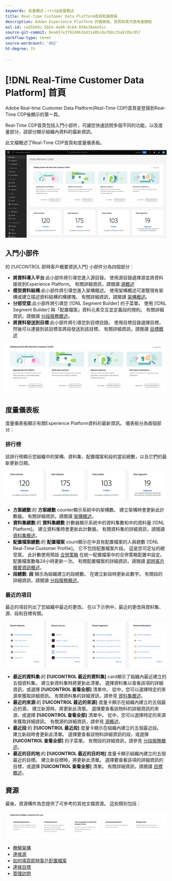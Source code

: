 ```yaml
---
keywords: 度量概述；rtcdp度量概述
title: Real-time Customer Data Platform首頁和儀表板
description: Adobe Experience Platform 的儀表板、首頁和首次使用者體驗
exl-id: ced5b69c-5bb5-4e06-9cb4-938e36e6e5cc
source-git-commit: 8ea657e379248616d3140bc0a7b0c25a918bc857
workflow-type: tm+mt
source-wordcount: '802'
ht-degree: 1%

---
```


# [!DNL Real-Time Customer Data Platform] 首頁

Adobe Real-time Customer Data Platform(Real-Time CDP)首頁是登錄到Real-Time CDP後顯示的第一頁。

Real-Time CDP首頁包括入門小部件，可讓您快速訪問多個不同的功能，以及度量部分，該部分顯示組織內資料的最新資訊。

此文檔概述了Real-Time CDP首頁和度量儀表板。

![平台UI首頁。](assets/platform-home/home.png)

## 入門小部件

的 [!UICONTROL 即時客戶概要資訊入門] 小部件分為四個部分：

* **將資料導入平台**:此小部件將引導您進入源目錄。 使用源目錄選擇源並將資料接收到Experience Platform。 有關詳細資訊，請閱讀 [源概述](../sources/home.md)
* **模型資料結構**:此小部件將引導您進入架構概述。 使用架構概述可瀏覽現有架構或建立描述資料結構的構建塊。 有關詳細資訊，請閱讀 [架構概述](../xdm/home.md)。
* **分部受眾**:此小部件將引導您 [!DNL Segment Builder] 的子菜單。 使用 [!DNL Segment Builder] 與「配置檔案」資料元素交互並定義段的規則。 有關詳細資訊，請閱讀 [分段服務概述](../segmentation/home.md)。
* **將資料發送到目標**:此小部件將引導您到目標目錄。 使用目標目錄選擇目標，然後可以連接到該目標並將段發送到該目標。 有關詳細資訊，請閱讀 [目標概述](../destinations/home.md)

![顯示入門小部件的平台UI首頁](assets/platform-home/getting-started-widget.png)

## 度量儀表板

度量儀表板顯示有關Experience Platform資料的最新資訊。 儀表板分為兩個部分：

### 排行榜

該排行榜顯示您組織中的架構、資料集、配置檔案和段的當前總數，以及它們的最新更新日期。

![平台UI首頁中的排行榜部分。](assets/platform-home/leaderboard.png)

* **方案總數**:的 **方案總數** counter顯示系統中的架構數。 建立架構時會更新此計數器。 有關詳細資訊，請閱讀 [架構概述](../xdm/home.md)。
* **資料集總數**:的 **資料集總數** 計數器顯示系統中的資料集數和中的資料量 [!DNL Platform]。 建立資料集時會更新此計數器。 有關資料集的詳細資訊，請閱讀 [資料集概述](../catalog/datasets/overview.md)。
* **配置檔案總數**:的 **配置檔案** count顯示在中具有配置檔案的人員總數 [!DNL Real-Time Customer Profile]。 它不包括配置檔案片段。 這是您可定址的總受眾。 此計數使用預設 [合併策略](profile/merge-policies.md) 在統一配置檔案中的合併策略配置中設定。 配置檔案數每24小時更新一次。 有關配置檔案的詳細資訊，請閱讀 [即時客戶概要資訊概述](../profile/home.md)。
* **段總數**: **段** 顯示為組織建立的段總數。 在建立新段時更新此數字。 有關段的詳細資訊，請閱讀 [分段服務概述](../segmentation/home.md)。

### 最近的項目

最近的項目列出了您組織中最近的更改。 在以下示例中，最近的更改與資料集、源、段和目標有關。

![平台UI首頁中的最近項目部分。](assets/platform-home/recent-items.png)

* **最近的資料集**:的 **[!UICONTROL 最近的資料集]** card顯示了組織內最近建立的五個資料集。 建立新資料集時將更新此清單。 選擇資料集以查看該項的詳細資訊，或選擇 **[!UICONTROL 查看全部]** 清單中。 從中，您可以選擇特定的來源來獲取詳細資訊。 有關資料集的詳細資訊，請參見 [資料集概述](../catalog/datasets/overview.md)。
* **最近的來源**:的 **[!UICONTROL 最近的來源]** 度量卡顯示在組織內建立的五個最近的源。 建立新源時，將更新此清單。 選擇要查看該物料的詳細資訊的來源，或選擇 **[!UICONTROL 查看全部]** 清單中。 從中，您可以選擇特定的來源來獲取詳細資訊。 有關源的詳細資訊，請參見 [源概述](../sources/home.md)。
* **最近段**:的 **[!UICONTROL 最近段]** 度量卡顯示在組織內建立的五個最近段。 建立新段時會更新此清單。 選擇要查看該物料詳細資訊的段，或選擇 **[!UICONTROL 查看全部]** 的子菜單。 有關段的詳細資訊，請參見 [分段服務概述](../segmentation/home.md)。
* **最近的目的地**:的 **[!UICONTROL 最近的目的地]** 度量卡顯示組織內建立的五個最近的目標。 建立新目標時，將更新此清單。 選擇要查看該項的詳細資訊的目標，或選擇 **[!UICONTROL 查看全部]** 清單。 有關詳細資訊，請閱讀 [目標概述](../destinations/home.md)。

## 資源

最後，資源構件為您提供了可參考的其他文檔資源。 這些類別包括：

![平台UI首頁中的資源部分。](assets/platform-home/resources.png)

* [瞭解架構](../xdm/schema/composition.md)
* [連接源](../sources/home.md)
* [如何填寫即時客戶配置檔案](../profile/home.md)
* [連接目標](../destinations/home.md)
* [管理訪問](../access-control/abac/overview.md)

<!-- ### Successful profile records

In the leaderboard **[!UICONTROL Successful profile records]** shows the total number of records that have been successfully processed into the profile.

There is also a metric card that shows the percentage of successful records. Select **[!UICONTROL View datasets]** to see more details about the profile records. Hover over the colored area of the graph to see additional details:

![image](assets/home-profilerecords-details.PNG)

The number of successful profile records is updated hourly. 

For more information about profiles, see [A unified view of your customer in Real-Time CDP](profile/profile-overview.md).

### Total profile records

The **[!UICONTROL Total profile records]** metric card shows the total number of data records enabled to feed into the profiles, and the percentage that are successful, updated once per day. This does not include all data in the data lake, because some data might not be enabled to feed into the profiles.

 Hover over the colored area of the graph to see additional details about the successful profiles:

![image](assets/home-profile-details.PNG)

Select **[!UICONTROL View profiles]** to see more details about the profile records.

For more information about profiles, see [A unified view of your customer in Real-Time CDP](profile/profile-overview.md).

For more information about viewing a specific profile, see [Profile viewer](profile/profile-viewer.md).

### Failed profile records

In the leaderboard, **[!UICONTROL Failed profile records]** counts the number of records that failed to process into the profile.

The **[!UICONTROL Failed profile records]** metric card shows this count, and includes a graphical representation that helps you see how failures have trended during the time shown below the graphic. This chart is updated hourly. Select **[!UICONTROL View datasets]** to see more details about the profile records.

The number of failed profile records is updated hourly. -->
